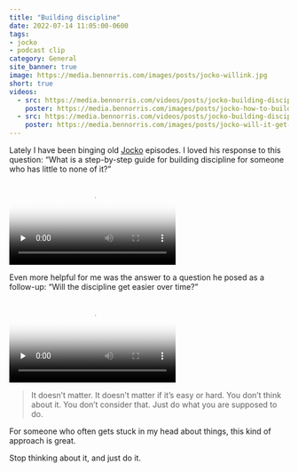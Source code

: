 ```yaml
---
title: "Building discipline"
date: 2022-07-14 11:05:00-0600
tags:
- jocko
- podcast clip
category: General
site_banner: true
image: https://media.bennorris.com/images/posts/jocko-willink.jpg
short: true
videos:
  - src: https://media.bennorris.com/videos/posts/jocko-building-discipline-part1.mov
    poster: https://media.bennorris.com/images/posts/jocko-how-to-build-discipline.jpg
  - src: https://media.bennorris.com/videos/posts/jocko-building-discipline-part2.mov
    poster: https://media.bennorris.com/images/posts/jocko-will-it-get-easier-over-time.jpg
---
```


Lately I have been binging old [Jocko](/tags/jocko/) episodes. I loved his response to this question: “What is a step-by-step guide for building discipline for someone who has little to none of it?”

<div class="embed-responsive embed-responsive-1by1 image-medium">
    <video class="embed-responsive-item" controls="controls" playsinline="playsinline" src="https://media.bennorris.com/videos/posts/jocko-building-discipline-part1.mov" poster="https://media.bennorris.com/images/posts/jocko-how-to-build-discipline.jpg" preload="none"></video>
</div>

Even more helpful for me was the answer to a question he posed as a follow-up: “Will the discipline get easier over time?”

<div class="embed-responsive embed-responsive-1by1 image-medium">
    <video class="embed-responsive-item" controls="controls" playsinline="playsinline" src="https://media.bennorris.com/videos/posts/jocko-building-discipline-part2.mov" poster="https://media.bennorris.com/images/posts/jocko-will-it-get-easier-over-time.jpg" preload="none"></video>
</div>

> It doesn’t matter. It doesn’t matter if it’s easy or hard. You don’t think about it. You don’t consider that. Just do what you are supposed to do.

For someone who often gets stuck in my head about things, this kind of approach is great.

Stop thinking about it, and just do it.
